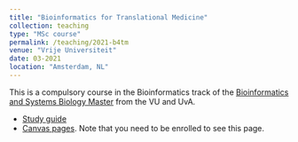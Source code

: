 ```yaml
---
title: "Bioinformatics for Translational Medicine"
collection: teaching
type: "MSc course"
permalink: /teaching/2021-b4tm
venue: "Vrije Universiteit"
date: 03-2021
location: "Amsterdam, NL"
---
```


This is a compulsory course in the Bioinformatics track of the [Bioinformatics and Systems Biology Master](https://vuweb.vu.nl/en/education/master/bioinformatics-and-systems-biology) from the VU and UvA.

  * [Study guide](https://studiegids.vu.nl/nl/2019-2020/courses/X_405092)
  * [Canvas pages](https://canvas.vu.nl/courses/46400). Note that you need to be enrolled to see this page.